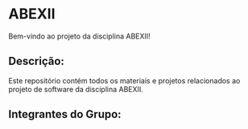 # ABEXII
Bem-vindo ao projeto da disciplina ABEXII!
## Descrição:
Este repositório contém todos os materiais e projetos relacionados ao projeto
de software da disciplina ABEXII.
## Integrantes do Grupo:
